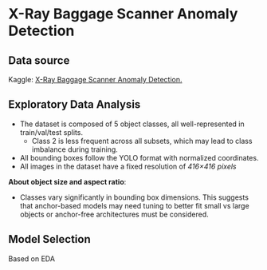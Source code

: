 # X-Ray Baggage Scanner Anomaly Detection

## Data source
Kaggle: [X-Ray Baggage Scanner Anomaly Detection.](https://www.kaggle.com/datasets/orvile/x-ray-baggage-anomaly-detection)

## Exploratory Data Analysis
- The dataset is composed of 5 object classes, all well-represented in train/val/test splits.
    - Class 2 is less frequent across all subsets, which may lead to class imbalance during training.
- All bounding boxes follow the YOLO format with normalized coordinates.
- All images in the dataset have a fixed resolution of *416×416 pixels*

**About object size and aspect ratio**:  
- Classes vary significantly in bounding box dimensions. This suggests that anchor-based models may need tuning to better fit small vs large objects or anchor-free architectures must be considered.

## Model Selection
Based on EDA